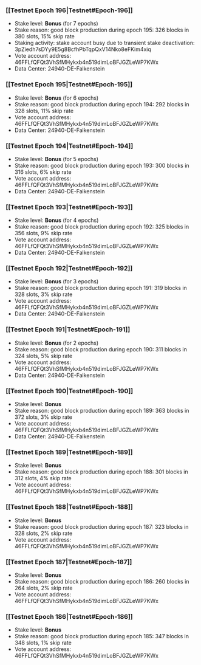 ### [[Testnet Epoch 196|Testnet#Epoch-196]]
* Stake level: **Bonus** (for 7 epochs)
* Stake reason: good block production during epoch 195: 326 blocks in 380 slots, 15% skip rate
* Staking activity: stake account busy due to transient stake deactivation: 3pZiedh7sDYy9E5g8BcfhPbTqpQxV14Nko8eFKim4xiq
* Vote account address: 46FFLfQFQt3VhSfMHykxb4n519dimLoBFJGZLeWP7KWx
* Data Center: 24940-DE-Falkenstein
### [[Testnet Epoch 195|Testnet#Epoch-195]]
* Stake level: **Bonus** (for 6 epochs)
* Stake reason: good block production during epoch 194: 292 blocks in 328 slots, 11% skip rate
* Vote account address: 46FFLfQFQt3VhSfMHykxb4n519dimLoBFJGZLeWP7KWx
* Data Center: 24940-DE-Falkenstein
### [[Testnet Epoch 194|Testnet#Epoch-194]]
* Stake level: **Bonus** (for 5 epochs)
* Stake reason: good block production during epoch 193: 300 blocks in 316 slots, 6% skip rate
* Vote account address: 46FFLfQFQt3VhSfMHykxb4n519dimLoBFJGZLeWP7KWx
* Data Center: 24940-DE-Falkenstein
### [[Testnet Epoch 193|Testnet#Epoch-193]]
* Stake level: **Bonus** (for 4 epochs)
* Stake reason: good block production during epoch 192: 325 blocks in 356 slots, 9% skip rate
* Vote account address: 46FFLfQFQt3VhSfMHykxb4n519dimLoBFJGZLeWP7KWx
* Data Center: 24940-DE-Falkenstein
### [[Testnet Epoch 192|Testnet#Epoch-192]]
* Stake level: **Bonus** (for 3 epochs)
* Stake reason: good block production during epoch 191: 319 blocks in 328 slots, 3% skip rate
* Vote account address: 46FFLfQFQt3VhSfMHykxb4n519dimLoBFJGZLeWP7KWx
* Data Center: 24940-DE-Falkenstein
### [[Testnet Epoch 191|Testnet#Epoch-191]]
* Stake level: **Bonus** (for 2 epochs)
* Stake reason: good block production during epoch 190: 311 blocks in 324 slots, 5% skip rate
* Vote account address: 46FFLfQFQt3VhSfMHykxb4n519dimLoBFJGZLeWP7KWx
* Data Center: 24940-DE-Falkenstein
### [[Testnet Epoch 190|Testnet#Epoch-190]]
* Stake level: **Bonus**
* Stake reason: good block production during epoch 189: 363 blocks in 372 slots, 3% skip rate
* Vote account address: 46FFLfQFQt3VhSfMHykxb4n519dimLoBFJGZLeWP7KWx
* Data Center: 24940-DE-Falkenstein
### [[Testnet Epoch 189|Testnet#Epoch-189]]
* Stake level: **Bonus**
* Stake reason: good block production during epoch 188: 301 blocks in 312 slots, 4% skip rate
* Vote account address: 46FFLfQFQt3VhSfMHykxb4n519dimLoBFJGZLeWP7KWx
### [[Testnet Epoch 188|Testnet#Epoch-188]]
* Stake level: **Bonus**
* Stake reason: good block production during epoch 187: 323 blocks in 328 slots, 2% skip rate
* Vote account address: 46FFLfQFQt3VhSfMHykxb4n519dimLoBFJGZLeWP7KWx
### [[Testnet Epoch 187|Testnet#Epoch-187]]
* Stake level: **Bonus**
* Stake reason: good block production during epoch 186: 260 blocks in 264 slots, 2% skip rate
* Vote account address: 46FFLfQFQt3VhSfMHykxb4n519dimLoBFJGZLeWP7KWx
### [[Testnet Epoch 186|Testnet#Epoch-186]]
* Stake level: **Bonus**
* Stake reason: good block production during epoch 185: 347 blocks in 348 slots, 1% skip rate
* Vote account address: 46FFLfQFQt3VhSfMHykxb4n519dimLoBFJGZLeWP7KWx